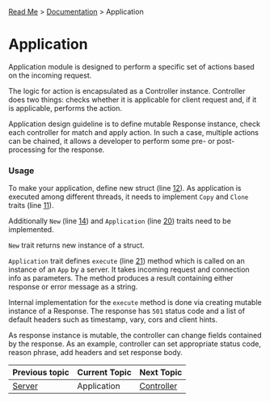 [Read Me](https://github.com/bohdaq/rust-web-server/tree/main) > [Documentation](https://github.com/bohdaq/rust-web-server/tree/main/src/README.md) > Application 

# Application 

Application module is designed to perform a specific set of actions based on the incoming request.

The logic for action is encapsulated as a Controller instance. Controller does two things: checks whether it is applicable for client request and, if it is applicable, performs the action.

Application design guideline is to define mutable Response instance, check each controller for match and apply action. In such a case, multiple actions can be chained, it allows a developer to perform some pre- or post-processing for the response.

### Usage
To make your application, define new struct (line [12](https://github.com/bohdaq/rust-web-server/blob/6e7e1ed6219644468dcd1caac7f75ddf7d527ad9/src/application/example/mod.rs#L12)). As application is executed among different threads, it needs to implement `Copy` and `Clone` traits (line [11](https://github.com/bohdaq/rust-web-server/blob/6e7e1ed6219644468dcd1caac7f75ddf7d527ad9/src/application/example/mod.rs#L11)). 

Additionally `New` (line [14](https://github.com/bohdaq/rust-web-server/blob/6e7e1ed6219644468dcd1caac7f75ddf7d527ad9/src/application/example/mod.rs#L14)) and `Application` (line [20](https://github.com/bohdaq/rust-web-server/blob/6e7e1ed6219644468dcd1caac7f75ddf7d527ad9/src/application/example/mod.rs#L20)) traits need to be implemented.

`New` trait returns new instance of a struct.

`Application` trait defines `execute` (line [21](https://github.com/bohdaq/rust-web-server/blob/6e7e1ed6219644468dcd1caac7f75ddf7d527ad9/src/application/example/mod.rs#L21)) method which is called on an instance of an `App` by a server. It takes incoming request and connection info as parameters. The method produces a result containing either response or error message as a string.

Internal implementation for the `execute` method is done via creating mutable instance of a Response. The response has `501` status code and a list of default headers such as timestamp, vary, cors and client hints.

As response instance is mutable, the controller can change fields contained by the response. As an example, controller can set appropriate status code, reason phrase, add headers and set response body.



Previous topic | Current Topic | Next Topic
--- |---------------| ---
[Server](https://github.com/bohdaq/rust-web-server/tree/main/src/server) | Application          | [Controller](https://github.com/bohdaq/rust-web-server/tree/main/src/controller)
